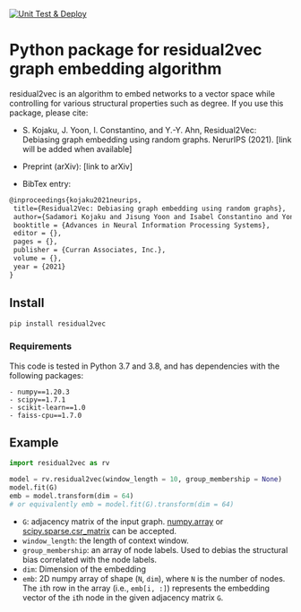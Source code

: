 [![Unit Test & Deploy](https://github.com/skojaku/residual2vec/actions/workflows/main.yml/badge.svg)](https://github.com/skojaku/residual2vec/actions/workflows/main.yml)

# Python package for residual2vec graph embedding algorithm

residual2vec is an algorithm to embed networks to a vector space while controlling for various structural properties such as degree. If you use this package, please cite:

- S. Kojaku, J. Yoon, I. Constantino, and Y.-Y. Ahn, Residual2Vec: Debiasing graph embedding using random graphs. NerurIPS (2021). [link will be added when available]

- Preprint (arXiv): [link to arXiv]

- BibTex entry:
```latex
@inproceedings{kojaku2021neurips,
 title={Residual2Vec: Debiasing graph embedding using random graphs},
 author={Sadamori Kojaku and Jisung Yoon and Isabel Constantino and Yong-Yeol Ahn},
 booktitle = {Advances in Neural Information Processing Systems},
 editor = {},
 pages = {},
 publisher = {Curran Associates, Inc.},
 volume = {},
 year = {2021}
}
```

## Install

```bash
pip install residual2vec
```

### Requirements

This code is tested in Python 3.7 and 3.8, and has dependencies with
the following packages:

```
- numpy==1.20.3
- scipy==1.7.1
- scikit-learn==1.0
- faiss-cpu==1.7.0
```


## Example

```python
import residual2vec as rv

model = rv.residual2vec(window_length = 10, group_membership = None)
model.fit(G)
emb = model.transform(dim = 64)
# or equivalently emb = model.fit(G).transform(dim = 64)
```
- `G`: adjacency matrix of the input graph. [numpy.array](https://numpy.org/doc/stable/reference/generated/numpy.array.html) or [scipy.sparse.csr_matrix](https://docs.scipy.org/doc/scipy/reference/generated/scipy.sparse.csr_matrix.html) can be accepted.
- `window_length`: the length of context window.
- `group_membership`: an array of node labels. Used to debias the structural bias correlated with the node labels.
- `dim`: Dimension of the embedding
- `emb`: 2D numpy array of shape (`N`, `dim`), where `N` is the number of nodes. The `i`th row in the array (i.e., `emb[i, :]`) represents the embedding vector of the `i`th node in the given adjacency matrix `G`.
